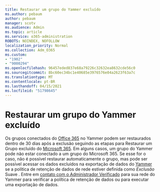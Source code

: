 ```yaml
---
title: Restaurar um grupo do Yammer excluído
ms.author: pebaum
author: pebaum
manager: scotv
ms.audience: Admin
ms.topic: article
ms.service: o365-administration
ROBOTS: NOINDEX, NOFOLLOW
localization_priority: Normal
ms.collection: Adm_O365
ms.custom:
- "1902"
- "9000294"
ms.openlocfilehash: 96457eded837e68a79226c32632ea8632cde56c0
ms.sourcegitcommit: 8bc60ec34bc1e40685e3976576e04a2623f63a7c
ms.translationtype: MT
ms.contentlocale: pt-BR
ms.lasthandoff: 04/15/2021
ms.locfileid: "51798645"
---
```

# <a name="restore-a-deleted-yammer-group"></a>Restaurar um grupo do Yammer excluído

Os grupos conectados do [Office 365](https://docs.microsoft.com/yammer/manage-yammer-groups/yammer-and-office-365-groups) no Yammer podem ser restaurados dentro de 30 dias após a exclusão seguindo as etapas para Restaurar um Grupo excluído do [Microsoft 365](https://docs.microsoft.com/microsoft-365/admin/create-groups/restore-deleted-group).
Em alguns casos, um grupo do Yammer pode não estar conectado a um grupo do Microsoft 365. Se esse for o caso, não é possível restaurar automaticamente o grupo, mas pode ser possível acessar [](https://docs.microsoft.com/yammer/manage-security-and-compliance/manage-data-compliance) os dados excluídos na exportação de dados do [Yammer](https://docs.microsoft.com/yammer/manage-security-and-compliance/export-yammer-enterprise-data) se a política de retenção de dados de rede estiver definida como *Exclusão* Suave . Entre em [contato com o Administrador Verificado](https://docs.microsoft.com/yammer/manage-yammer-users/manage-yammer-admins) para sua rede do Yammer para verificar a política de retenção de dados ou para executar uma exportação de dados.
